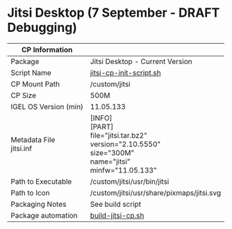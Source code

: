 # Jitsi Desktop (7 September - DRAFT Debugging)

|  CP Information |            |
|-----------------|------------|
| Package | Jitsi Desktop - Current Version |
| Script Name | [jitsi-cp-init-script.sh](jitsi-cp-init-script.sh) |
| CP Mount Path | /custom/jitsi |
| CP Size | 500M |
| IGEL OS Version (min) | 11.05.133 |
| Metadata File <br /> jitsi.inf | [INFO] <br /> [PART] <br /> file="jitsi.tar.bz2" <br /> version="2.10.5550" <br /> size="300M" <br /> name="jitsi" <br /> minfw="11.05.133" |
| Path to Executable | /custom/jitsi/usr/bin/jitsi |
| Path to Icon | /custom/jitsi/usr/share/pixmaps/jitsi.svg |
| Packaging Notes | See build script |
| Package automation | [build-jitsi-cp.sh](build-jitsi-cp.sh) |
